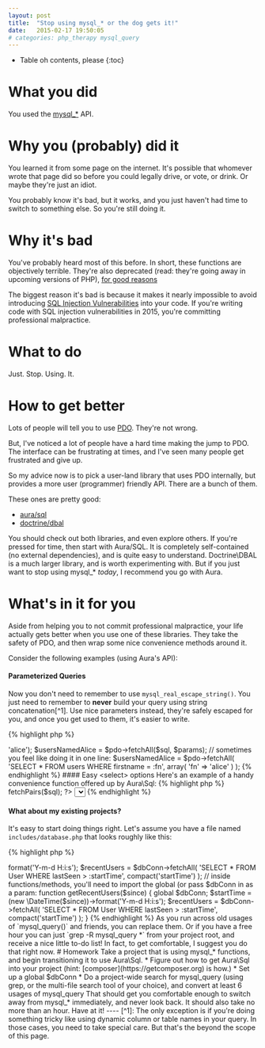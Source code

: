 ```yaml
---
layout: post
title:  "Stop using mysql_* or the dog gets it!"
date:   2015-02-17 19:50:05
# categories: php_therapy mysql_query
---
```

* Table oh contents, please
{:toc}

# What you did

You used the [mysql_*](http://php.net/manual/en/ref.mysql.php) API.
  
# Why you (probably) did it

You learned it from some page on the internet.  It's possible that whomever wrote that page did so before you could
legally drive, or vote, or drink.  Or maybe they're just an idiot.

You probably know it's bad, but it works, and you just haven't had time to switch to something else.  So you're still
doing it.

# Why it's bad

You've probably heard most of this before.  In short, these functions are objectively terrible.  They're also 
deprecated (read: they're going away in upcoming versions of PHP), [for good reasons](http://stackoverflow.com/a/12860046/172588)

The biggest reason it's bad is because it makes it nearly impossible to avoid introducing [SQL Injection Vulnerabilities](http://en.wikipedia.org/wiki/SQL_injection)
into your code.  If you're writing code with SQL injection vulnerabilities in 2015, you're committing professional 
malpractice.

# What to do

Just. Stop. Using. It.

# How to get better

Lots of people will tell you to use [PDO](http://php.net/pdo).  They're not wrong.

But, I've noticed a lot of people have a hard time making the jump to PDO.  The interface can be frustrating at times,
and I've seen many people get frustrated and give up. 

So my advice now is to pick a user-land library that uses PDO internally, but provides a more user (programmer) friendly
API.  There are a bunch of them. 

These ones are pretty good:

* [aura/sql](https://github.com/auraphp/Aura.Sql)
* [doctrine/dbal](http://doctrine-dbal.readthedocs.org/en/latest/)

You should check out both libraries, and even explore others.  If you're pressed for time, then start with Aura/SQL. 
It is completely self-contained (no external dependencies), and is quite easy to understand.  Doctrine\DBAL is a much
 larger library, and is worth experimenting with.  But if you just want to stop using mysql_* *today*, I recommend you
 go with Aura.

# What's in it for you

Aside from helping you to not commit professional malpractice, your life actually gets better when you use one of these
libraries.  They take the safety of PDO, and then wrap some nice convenience methods around it.

Consider the following examples (using Aura's API):

#### Parameterized Queries

Now you don't need to remember to use `mysql_real_escape_string()`.  You just need to remember to **never** build your
query using string concatenation[^1].  Use nice parameters instead, they're safely escaped for you, and once you get
used to them, it's easier to write.

{% highlight php %}
<?php
$pdo = new \Aura\Sql\ExtendedPdo(...);

// step-by-step
$query = 'SELECT * FROM users WHERE firstname = :firstname';
$params = array('firstname' => 'alice');
$usersNamedAlice = $pdo->fetchAll($sql, $params);

// sometimes you feel like doing it in one line:

$usersNamedAlice = $pdo->fetchAll(
  'SELECT * FROM users WHERE firstname = :fn', 
  array( 'fn' => 'alice' )
);

{% endhighlight %}

#### Easy &lt;select&gt; options

Here's an example of a handy convenience function offered up by Aura\Sql:

{% highlight php %}
<?php
$pdo = new \Aura\Sql\ExtendedPdo(...);

$sql = 'SELECT abbreviation, name FROM us_states ORDER BY name ASC';
$stateOpts = $pdo->fetchPairs($sql);
?>
<select name="state">
  <?php foreach($states as $abbr=>$name): ?>
    <option value="<?= $abbr ?>"><?= $name ?></option>
  <?php endforeach; ?>
</select>
{% endhighlight %}

#### What about my existing projects?

It's easy to start doing things right.  Let's assume you have a file named `includes/database.php` that looks roughly
like this:

{% highlight php %}
<?php  //Connect to Database

mysql_connect("localhost","penguin_user","yummyfish!") or die("Unable to connect to MySQL");
mysql_select_db("penguin_db") or die(mysql_error()); 

{% endhighlight %}

You can start by doing something like:

{% highlight php %}
<?php  //Connect to Database

$dbUser = 'penguin_user';
$dbPass = 'yummyfish!';
$dbName = 'penguin_db';
$dbHost = 'localhost';

mysql_connect($dbHost, $dbUser, $dbPass) or die("Unable to connect to MySQL");
mysql_select_db($dbName) or die(mysql_error()); 

$dbConn = new \Aura\Sql\ExtendedPdo(
    "mysql:host={$dbHost};dbname={$dbName}",
    $dbUser,
    $dbPass);
    
{% endhighlight %}

Now when you'd be tempted to just call `mysql_query()`, you just use $dbConn instead:
 
{% highlight php %}
<?php

// in the global scope, you can just reference $dbConn directly
$startTime = (new \DateTime('-1 day'))->format('Y-m-d H:i:s');
$recentUsers = $dbConn->fetchAll(
    'SELECT * FROM User WHERE lastSeen > :startTime',
     compact('startTime')
);

// inside functions/methods, you'll need to import the global (or pass $dbConn in as a param:

function getRecentUsers($since)
{
    global $dbConn;
    $startTime = (new \DateTime($since))->format('Y-m-d H:i:s');
    $recentUsers = $dbConn->fetchAll(
        'SELECT * FROM User WHERE lastSeen > :startTime',
        compact('startTime')
    );    
}

{% endhighlight %}

As you run across old usages of `mysql_query()` and friends, you can replace them.  Or if you have a free hour you can
just `grep -R mysql_query *` from your project root, and receive a nice little to-do list!

In fact, to get comfortable, I suggest you do that right now.

# Homework

Take a project that is using mysql_* functions, and begin transitioning it to use Aura\Sql.

 * Figure out how to get Aura\Sql into your project (hint: [composer](https://getcomposer.org) is how.)
 * Set up a global $dbConn
 * Do a project-wide search for mysql_query (using grep, or the multi-file search tool of your choice), and convert at
   least 6 usages of mysql_query
   
That should get you comfortable enough to switch away from mysql_* immediately, and never look back.  It should also take
no more than an hour.

Have at it!

----

[^1]: 
    The only exception is if you're doing something tricky like using dynamic column or table names in your query. 
    In those cases, you need to take special care.  But that's the beyond the scope of this page.
